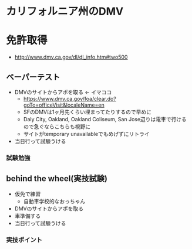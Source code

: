 カリフォルニア州のDMV
==============

# 免許取得

- http://www.dmv.ca.gov/dl/dl_info.htm#two500

## ペーパーテスト

- DMVのサイトからアポを取る <- イマココ
  - https://www.dmv.ca.gov/foa/clear.do?goTo=officeVisit&localeName=en
  - SFのDMVは1ヶ月先くらい埋まってたりするので早めに
  - Daly City, Oakland, Oakland Coliseum, San Jose辺りは電車で行けるので急ぐならこちらも視野に
  - サイトがtemporary unavailableでもめげずにリトライ
- 当日行って試験うける

### 試験勉強

## behind the wheel(実技試験)

- 仮免で練習
  - 自動車学校的なおっちゃん
- DMVのサイトからアポを取る
- 車準備する
- 当日行って試験うける

### 実技ポイント
